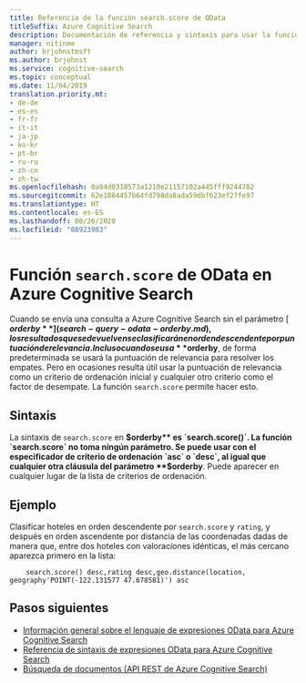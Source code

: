 ```yaml
---
title: Referencia de la función search.score de OData
titleSuffix: Azure Cognitive Search
description: Documentación de referencia y sintaxis para usar la función search.score en las consultas de Azure Cognitive Search.
manager: nitinme
author: brjohnstmsft
ms.author: brjohnst
ms.service: cognitive-search
ms.topic: conceptual
ms.date: 11/04/2019
translation.priority.mt:
- de-de
- es-es
- fr-fr
- it-it
- ja-jp
- ko-kr
- pt-br
- ru-ru
- zh-cn
- zh-tw
ms.openlocfilehash: 0a84d0310573a1210e21157102a445fff9244782
ms.sourcegitcommit: 62e1884457b64fd798da8ada59dbf623ef27fe97
ms.translationtype: HT
ms.contentlocale: es-ES
ms.lasthandoff: 08/26/2020
ms.locfileid: "88923983"
---
```

# <a name="odata-searchscore-function-in-azure-cognitive-search"></a>Función `search.score` de OData en Azure Cognitive Search

Cuando se envía una consulta a Azure Cognitive Search sin el parámetro [ **$orderby**](search-query-odata-orderby.md), los resultados que se devuelven se clasificarán en orden descendente por puntuación de relevancia. Incluso cuando se usa **$orderby**, de forma predeterminada se usará la puntuación de relevancia para resolver los empates. Pero en ocasiones resulta útil usar la puntuación de relevancia como un criterio de ordenación inicial y cualquier otro criterio como el factor de desempate. La función `search.score` permite hacer esto.

## <a name="syntax"></a>Sintaxis

La sintaxis de `search.score` en **$orderby** es `search.score()`. La función `search.score` no toma ningún parámetro. Se puede usar con el especificador de criterio de ordenación `asc` o `desc`, al igual que cualquier otra cláusula del parámetro **$orderby**. Puede aparecer en cualquier lugar de la lista de criterios de ordenación.

## <a name="example"></a>Ejemplo

Clasificar hoteles en orden descendente por `search.score` y `rating`, y después en orden ascendente por distancia de las coordenadas dadas de manera que, entre dos hoteles con valoraciones idénticas, el más cercano aparezca primero en la lista:

```odata-filter-expr
    search.score() desc,rating desc,geo.distance(location, geography'POINT(-122.131577 47.678581)') asc
```

## <a name="next-steps"></a>Pasos siguientes  

- [Información general sobre el lenguaje de expresiones OData para Azure Cognitive Search](query-odata-filter-orderby-syntax.md)
- [Referencia de sintaxis de expresiones OData para Azure Cognitive Search](search-query-odata-syntax-reference.md)
- [Búsqueda de documentos &#40;API REST de Azure Cognitive Search&#41;](/rest/api/searchservice/Search-Documents)